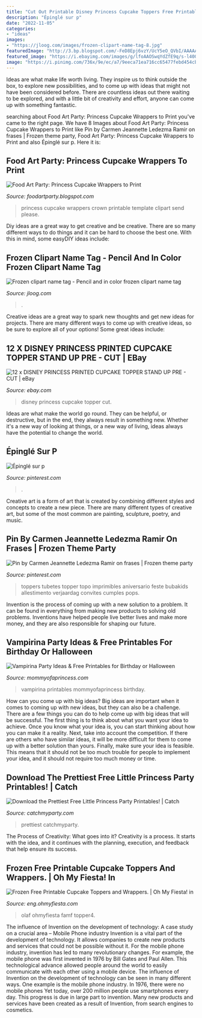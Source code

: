 ```yaml
---
title: "Cut Out Printable Disney Princess Cupcake Toppers Free Printable ~ Vampirina Printables Mommyofaprincess Birthday"
description: "Épinglé sur p"
date: "2022-11-05"
categories:
- "ideas"
images:
- "https://jloog.com/images/frozen-clipart-name-tag-8.jpg"
featuredImage: "http://3.bp.blogspot.com/-FeD8Epj6vzY/UcY5eO_QVbI/AAAAAAAAHP0/iNIItv2KSCc/s1600/CupcakeWrapper_Princess_WhiteandBlack.jpg"
featured_image: "https://i.ebayimg.com/images/g/lfoAAOSwqYdZfE9q/s-l400.jpg"
image: "https://i.pinimg.com/736x/9e/ec/a7/9eeca71ea716cc65477febd454cb38f0--frozen-birthday-party-frozen-party.jpg"
---
```



Ideas are what make life worth living. They inspire us to think outside the box, to explore new possibilities, and to come up with ideas that might not have been considered before. There are countless ideas out there waiting to be explored, and with a little bit of creativity and effort, anyone can come up with something fantastic.

	

		
searching about Food Art Party: Princess Cupcake Wrappers to Print you've came to the right page. We have 8 Images about Food Art Party: Princess Cupcake Wrappers to Print like Pin by Carmen Jeannette Ledezma Ramir on frases | Frozen theme party, Food Art Party: Princess Cupcake Wrappers to Print and also Épinglé sur p. Here it is:
		
    
## Food Art Party: Princess Cupcake Wrappers To Print

<img loading=lazy src="http://3.bp.blogspot.com/-FeD8Epj6vzY/UcY5eO_QVbI/AAAAAAAAHP0/iNIItv2KSCc/s1600/CupcakeWrapper_Princess_WhiteandBlack.jpg" onerror="this.onerror=null;this.src='https://tse1.mm.bing.net/th?id=OIP.P6wZjnovInSDMiN-KmCmRgHaJQ&amp;pid=15.1';" alt="Food Art Party: Princess Cupcake Wrappers to Print">

_Source: foodartparty.blogspot.com_

>princess cupcake wrappers crown printable template clipart send please. 

	

Diy ideas are a great way to get creative and be creative. There are so many different ways to do things and it can be hard to choose the best one. With this in mind, some easyDIY ideas include:

    
## Frozen Clipart Name Tag - Pencil And In Color Frozen Clipart Name Tag

<img loading=lazy src="https://jloog.com/images/frozen-clipart-name-tag-8.jpg" onerror="this.onerror=null;this.src='https://tse3.mm.bing.net/th?id=OIP.JjN66p0A6dC_e7kQgSfD9wHaFP&amp;pid=15.1';" alt="Frozen clipart name tag - Pencil and in color frozen clipart name tag">

_Source: jloog.com_

>. 

	

Creative ideas are a great way to spark new thoughts and get new ideas for projects. There are many different ways to come up with creative ideas, so be sure to explore all of your options! Some great ideas include:

    
## 12 X DISNEY PRINCESS PRINTED CUPCAKE TOPPER STAND UP PRE - CUT | EBay

<img loading=lazy src="https://i.ebayimg.com/images/g/lfoAAOSwqYdZfE9q/s-l400.jpg" onerror="this.onerror=null;this.src='https://tse1.mm.bing.net/th?id=OIP.UFz-2okpW0rVlZ_P8_ACagAAAA&amp;pid=15.1';" alt="12 x DISNEY PRINCESS PRINTED CUPCAKE TOPPER STAND UP PRE - CUT | eBay">

_Source: ebay.com_

>disney princess cupcake topper cut. 

	

Ideas are what make the world go round. They can be helpful, or destructive, but in the end, they always result in something new. Whether it's a new way of looking at things, or a new way of living, ideas always have the potential to change the world.

    
## Épinglé Sur P

<img loading=lazy src="https://i.pinimg.com/736x/64/98/ac/6498ac819e9bfcdf2f0d0a6d745a06de.jpg" onerror="this.onerror=null;this.src='https://tse4.mm.bing.net/th?id=OIP._lovzjris0uMneVVtGCCRwHaKf&amp;pid=15.1';" alt="Épinglé sur p">

_Source: pinterest.com_

>. 

	

Creative art is a form of art that is created by combining different styles and concepts to create a new piece. There are many different types of creative art, but some of the most common are painting, sculpture, poetry, and music.

    
## Pin By Carmen Jeannette Ledezma Ramir On Frases | Frozen Theme Party

<img loading=lazy src="https://i.pinimg.com/736x/9e/ec/a7/9eeca71ea716cc65477febd454cb38f0--frozen-birthday-party-frozen-party.jpg" onerror="this.onerror=null;this.src='https://tse2.mm.bing.net/th?id=OIP.S-zoj9mZu7cQAKlpc69z8AHaKd&amp;pid=15.1';" alt="Pin by Carmen Jeannette Ledezma Ramir on frases | Frozen theme party">

_Source: pinterest.com_

>toppers tubetes topper topo imprimibles aniversario feste bubakids allestimento verjaardag convites cumples pops. 

	

Invention is the process of coming up with a new solution to a problem. It can be found in everything from making new products to solving old problems. Inventions have helped people live better lives and make more money, and they are also responsible for shaping our future.

    
## Vampirina Party Ideas &amp; Free Printables For Birthday Or Halloween

<img loading=lazy src="http://mommyofaprincess.com/wp-content/uploads/2018/09/10BF67F3-8E2F-47BF-8BA4-44E1EB9F2E4D-683x1024.jpeg" onerror="this.onerror=null;this.src='https://tse2.mm.bing.net/th?id=OIP.Z5rGL4W6GLOunwf3ZAJpqAHaLG&amp;pid=15.1';" alt="Vampirina Party Ideas &amp; Free Printables for Birthday or Halloween">

_Source: mommyofaprincess.com_

>vampirina printables mommyofaprincess birthday. 

	

How can you come up with big ideas?
Big ideas are important when it comes to coming up with new ideas, but they can also be a challenge. There are a few things you can do to help come up with big ideas that will be successful. The first thing is to think about what you want your idea to achieve. Once you know what your idea is, you can start thinking about how you can make it a reality. Next, take into account the competition. If there are others who have similar ideas, it will be more difficult for them to come up with a better solution than yours. Finally, make sure your idea is feasible. This means that it should not be too much trouble for people to implement your idea, and it should not require too much money or time.

    
## Download The Prettiest Free Little Princess Party Printables! | Catch

<img loading=lazy src="https://photos-cdn.catchmyparty.com/BL/2019/08/little-princess-free-printables-08.jpg" onerror="this.onerror=null;this.src='https://tse2.mm.bing.net/th?id=OIP.pe3XJaWdRxMy769NXm5wDwHaFP&amp;pid=15.1';" alt="Download the Prettiest Free Little Princess Party Printables! | Catch">

_Source: catchmyparty.com_

>prettiest catchmyparty. 

	

The Process of Creativity: What goes into it?
Creativity is a process. It starts with the idea, and it continues with the planning, execution, and feedback that help ensure its success.

    
## Frozen Free Printable Cupcake Toppers And Wrappers. | Oh My Fiesta! In

<img loading=lazy src="https://3.bp.blogspot.com/-HzYAz2TNd34/U40MM0i3aZI/AAAAAAACy3c/SWyX_7cstmU/s1600/frozen-wrappers-and-toppers8.jpg" onerror="this.onerror=null;this.src='https://tse2.mm.bing.net/th?id=OIP.fciFHWYqCGJm2lO-mvhQqwHaHa&amp;pid=15.1';" alt="Frozen Free Printable Cupcake Toppers and Wrappers. | Oh My Fiesta! in">

_Source: eng.ohmyfiesta.com_

>olaf ohmyfiesta famf topper4. 

	

The influence of Invention on the development of technology: A case study on a crucial area – Mobile Phone industry
Invention is a vital part of the development of technology. It allows companies to create new products and services that could not be possible without it. For the mobile phone industry, invention has led to many revolutionary changes. For example, the mobile phone was first invented in 1976 by Bill Gates and Paul Allen. This technological advance allowed people around the world to easily communicate with each other using a mobile device.
The influence of Invention on the development of technology can be seen in many different ways. One example is the mobile phone industry. In 1976, there were no mobile phones Yet today, over 200 million people use smartphones every day. This progress is due in large part to invention. Many new products and services have been created as a result of Invention, from search engines to cosmetics.


